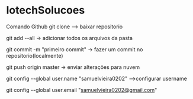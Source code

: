 # IotechSolucoes

Comando Github git clone --> baixar repositorio

git add --all -> adicionar todos os arquivos da pasta

git commit -m "primeiro commit" -> fazer um commit no repositorio(localmente)

git push origin master -> enviar alterações para nuvem

git config --global user.name "samuelvieira0202" -->configurar username

git config --global user.email "samuelvieira0202@gmail.com"

